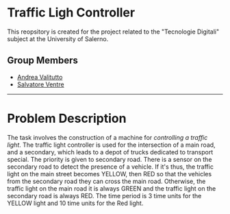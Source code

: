 # Traffic Ligh Controller
This reopsitory is created for the project related to the "Tecnologie Digitali" subject at the University of Salerno.

## Group Members
* [Andrea Valitutto](https://github.com/andrewvali)
* [Salvatore Ventre](https://github.com/salventre)
___
# Problem Description
The task involves the construction of a machine for *controlling a traffic light*. The traffic light controller is used for the intersection of a main road, and a secondary, which leads to a depot of trucks dedicated to transport special. The priority is given to secondary road. There is a sensor on the secondary road to detect the presence of a vehicle. If it's thus, the traffic light on the main street becomes YELLOW, then RED so that the vehicles from the secondary road they can cross the main road. Otherwise, the traffic light on the main road it is always GREEN and the traffic light on the secondary road is always RED. The time period is 3 time units for the YELLOW light and 10 time units for the Red light.
